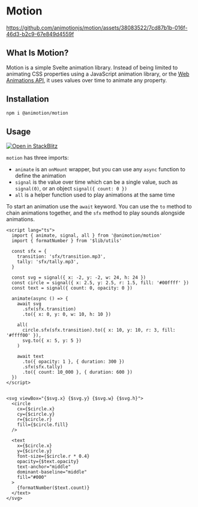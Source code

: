 # Motion

https://github.com/animotionjs/motion/assets/38083522/7cd87b1b-016f-46d3-b2c9-67e849d4559f

## What Is Motion?

Motion is a simple Svelte animation library. Instead of being limited to animating CSS properties using a JavaScript animation library, or the [Web Animations API](https://developer.mozilla.org/en-US/docs/Web/API/Web_Animations_API), it uses values over time to animate any property.

## Installation

```sh
npm i @animotion/motion
```

## Usage

[![Open in StackBlitz](https://developer.stackblitz.com/img/open_in_stackblitz.svg)](https://stackblitz.com/github/joysofcode/motion-svg)

`motion` has three imports:

- `animate` is an `onMount` wrapper, but you can use any `async` function to define the animation
- `signal` is the value over time which can be a single value, such as `signal(0)`, or an object `signal({ count: 0 })`
- `all` is a helper function used to play animations at the same time


To start an animation use the `await` keyword. You can use the `to` method to chain animations together, and the `sfx` method to play sounds alongside animations.

```svelte
<script lang="ts">
  import { animate, signal, all } from '@animotion/motion'
  import { formatNumber } from '$lib/utils'

  const sfx = {
    transition: 'sfx/transition.mp3',
    tally: 'sfx/tally.mp3',
  }

  const svg = signal({ x: -2, y: -2, w: 24, h: 24 })
  const circle = signal({ x: 2.5, y: 2.5, r: 1.5, fill: '#00ffff' })
  const text = signal({ count: 0, opacity: 0 })

  animate(async () => {
    await svg
      .sfx(sfx.transition)
      .to({ x: 0, y: 0, w: 10, h: 10 })

    all(
      circle.sfx(sfx.transition).to({ x: 10, y: 10, r: 3, fill: '#ffff00' }),
      svg.to({ x: 5, y: 5 })
    )

    await text
      .to({ opacity: 1 }, { duration: 300 })
      .sfx(sfx.tally)
      .to({ count: 10_000 }, { duration: 600 })
  })
</script>


<svg viewBox="{$svg.x} {$svg.y} {$svg.w} {$svg.h}">
  <circle
    cx={$circle.x}
    cy={$circle.y}
    r={$circle.r}
    fill={$circle.fill}
  />

  <text
    x={$circle.x}
    y={$circle.y}
    font-size={$circle.r * 0.4}
    opacity={$text.opacity}
    text-anchor="middle"
    dominant-baseline="middle"
    fill="#000"
  >
    {formatNumber($text.count)}
  </text>
</svg>
```
